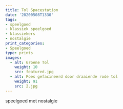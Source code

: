 ```yaml
---
title: Tol Spacestation 
date: '20200508T1330'
tags:
- speelgoed
- klassiek speelgoed
- klassiekers
- nostalgie
print_categories:
- Speelgoed
type: prints
images:
  - alt: Groene Tol
    weight: 10
    src: featured.jpg
  - alt: Poes gefacineerd door draaiende rode tol
    weight: 91 
    src: 2.jpg
---
```

speelgoed met nostalgie

